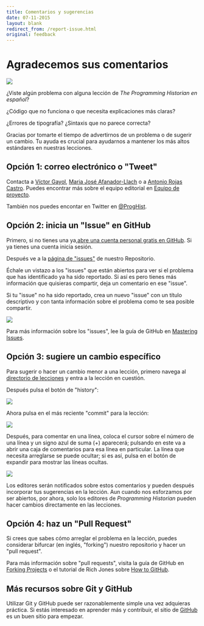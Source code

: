 ```yaml
---
title: Comentarios y sugerencias
date: 07-11-2015
layout: blank
redirect_from: /report-issue.html
original: feedback
---
```


# Agradecemos sus comentarios

<img src="{{site.baseurl}}/images/reader-sm.png" class="garnish rounded float-left" />

¿Viste algún problema con alguna lección de *The Programming Historian en español*?

¿Código que no funciona o que necesita explicaciones más claras?

¿Errores de tipografía? ¿Sintaxis que no parece correcta?

Gracias por tomarte el tiempo de advertirnos de un problema o de sugerir un cambio. Tu ayuda es crucial para ayudarnos a mantener los más altos estándares en nuestras lecciones.


## Opción 1: correo electrónico o "Tweet"

Contacta a <a href="mailto:vgayol@colmich.edu.mx">Víctor Gayol</a>, <a href="mailto:mariajose@neogranadina.org">Maria José Afanador-Llach</a> o a <a href="mailto:rojas.castro.antonio@gmail.com">Antonio Rojas Castro</a>. Puedes encontrar más sobre el equipo editorial en [Equipo de proyecto](./equipo-de-proyecto.html).

También nos puedes encontar en Twitter en [@ProgHist](https://twitter.com/proghist).

## Opción 2: inicia un "Issue" en GitHub

Primero, si no tienes una ya,[abre una cuenta personal gratis en GitHub](https://help.github.com/articles/signing-up-for-a-new-github-account). Si ya tienes una cuenta inicia sesión.

Después ve a la [página de "issues"](https://github.com/programminghistorian/jekyll/issues?state=open) de nuestro Repositorio.  

Échale un vistazo a los "issues" que están abiertos para ver si el problema que has identificado ya ha sido reportado. Si así es pero tienes más información que quisieras compartir, deja un comentario en ese "issue".

Si tu "issue" no ha sido reportado, crea un nuevo "issue" con un título descriptivo y con tanta información sobre el problema como te sea posible compartir.

![](https://cloud.githubusercontent.com/assets/1126864/3697100/52b37768-139e-11e4-816e-c3eee5516997.png)

Para más información sobre los "issues", lee la guía de GitHub en [Mastering Issues](https://guides.github.com/features/issues/).

## Opción 3: sugiere un cambio específico

Para sugerir o hacer un cambio menor a una lección, primero navega al [directorio de lecciones](https://github.com/programminghistorian/jekyll/tree/gh-pages/en/lessons) y entra a la lección en cuestión.

Después pulsa el botón de "history":

![](https://cloud.githubusercontent.com/assets/1126864/4781623/36c1e29e-5cb2-11e4-9ed8-df952fbd4a0b.png)

Ahora pulsa en el más reciente "commit" para la lección:

![](https://cloud.githubusercontent.com/assets/1126864/4781629/901b4330-5cb2-11e4-9bc9-d211daa5e987.png)

Después, para comentar en una línea, coloca el cursor sobre el número de una línea y un signo azul de suma (+) aparecerá; pulsando en este va a abrir una caja de comentarios para esa línea en particular. La línea que necesita arreglarse se puede ocultar; si es así, pulsa en el botón de expandir para mostrar las líneas ocultas.

![](https://cloud.githubusercontent.com/assets/1126864/4781633/27b780b4-5cb3-11e4-81aa-0ed217b94a2f.png)

Los editores serán notificados sobre estos comentarios y pueden después incorporar tus sugerencias en la lección. Aun cuando nos esforzamos por ser abiertos, por ahora, solo los editores de _Programming Historian_ pueden hacer cambios directamente en las lecciones.


## Opción 4: haz un "Pull Request"

Si crees que sabes cómo arreglar el problema en la lección, puedes considerar bifurcar (en inglés, "forking") nuestro repositorio y hacer un "pull request".

Para más información sobre "pull requests", visita la guía de GitHub en [Forking Projects](https://guides.github.com/activities/forking/) o el tutorial de Rich Jones sobre [How to GitHub](https://gun.io/blog/how-to-github-fork-branch-and-pull-request/).

## Más recursos sobre Git y GitHub

Utilizar Git y GitHub puede ser razonablemente simple una vez adquieras práctica. Si estás interesado en aprender más y contribuir, el sitio de [GitHub](https://help.github.com/articles/good-resources-for-learning-git-and-github/) es un buen sitio para empezar.
